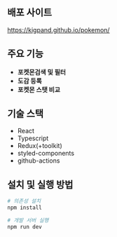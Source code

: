 
## 배포 사이트
https://kigpand.github.io/pokemon/

## 주요 기능
- **포켓몬검색 및 필터**
- **도감 등록**
- **포켓몬 스탯 비교**

## 기술 스택
- React
- Typescript
- Redux(+toolkit)
- styled-components
- github-actions

## 설치 및 실행 방법
```bash
# 의존성 설치
npm install

# 개발 서버 실행
npm run dev
```
